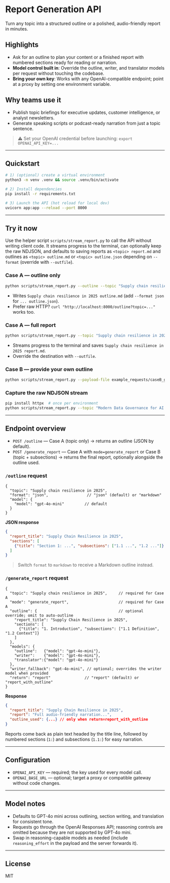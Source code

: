 # Report Generation API

Turn any topic into a structured outline or a polished, audio-friendly report in minutes.

## Highlights
- Ask for an outline to plan your content or a finished report with numbered sections ready for reading or narration.
- **Model control built in**: Override the outline, writer, and translator models per request without touching the codebase.
- **Bring your own key**: Works with any OpenAI-compatible endpoint; point at a proxy by setting one environment variable.

## Why teams use it
- Publish topic briefings for executive updates, customer intelligence, or analyst newsletters.
- Generate speaking scripts or podcast-ready narration from just a topic sentence.

> ⚠️ Set your OpenAI credential before launching: `export OPENAI_API_KEY=...`

---

## Quickstart

```bash
# 1) (optional) create a virtual environment
python3 -m venv .venv && source .venv/bin/activate

# 2) Install dependencies
pip install -r requirements.txt

# 3) Launch the API (hot reload for local dev)
uvicorn app:app --reload --port 8000
```

---

## Try it now

Use the helper script `scripts/stream_report.py` to call the API without writing client code. It streams progress to the terminal, can optionally keep the raw NDJSON, and defaults to saving reports as `<topic> report.md` and outlines as `<topic> outline.md` or `<topic> outline.json` depending on `--format` (override with `--outfile`).

### Case A — outline only

```bash
python scripts/stream_report.py --outline --topic "Supply chain resilience in 2025"
```

- Writes `Supply chain resilience in 2025 outline.md` (add `--format json` for `... outline.json`).
- Prefer raw HTTP? `curl "http://localhost:8000/outline?topic=..."` works too.

### Case A — full report

```bash
python scripts/stream_report.py --topic "Supply chain resilience in 2025" --show-progress
```

- Streams progress to the terminal and saves `Supply chain resilience in 2025 report.md`.
- Override the destination with `--outfile`.

### Case B — provide your own outline

```bash
python scripts/stream_report.py --payload-file example_requests/caseB_generate_report.json --show-progress
```

### Capture the raw NDJSON stream

```bash
pip install httpx  # once per environment
python scripts/stream_report.py --topic "Modern Data Governance for AI Teams" --show-progress --raw-stream run.ndjson
```

---

## Endpoint overview

- `POST /outline` — Case A (topic only) → returns an outline (JSON by default).
- `POST /generate_report` — Case A with `mode=generate_report` or Case B (topic + subsections) → returns the final report, optionally alongside the outline used.

### `/outline` request

```jsonc
{
  "topic": "Supply chain resilience in 2025",
  "format": "json",                 // "json" (default) or "markdown"
  "model": {
    "model": "gpt-4o-mini"         // default
  }
}
```

**JSON response**

```json
{
  "report_title": "Supply Chain Resilience in 2025",
  "sections": [
    {"title": "Section 1: ...", "subsections": ["1.1 ...", "1.2 ..."]}
  ]
}
```

> Switch `format` to `markdown` to receive a Markdown outline instead.

### `/generate_report` request

```jsonc
{
  "topic": "Supply chain resilience in 2025",     // required for Case A
  "mode": "generate_report",                      // required for Case A
  "outline": {                                    // optional override; omit to auto-outline
    "report_title": "Supply Chain Resilience in 2025",
    "sections": [
      {"title": "1. Introduction", "subsections": ["1.1 Definition", "1.2 Context"]}
    ]
  },
  "models": {
    "outline":   {"model": "gpt-4o-mini"},
    "writer":    {"model": "gpt-4o-mini"},
    "translator":{"model": "gpt-4o-mini"}
  },
  "writer_fallback": "gpt-4o-mini", // optional; overrides the writer model when provided
  "return": "report"               // "report" (default) or "report_with_outline"
}
```

**Response**

```json
{
  "report_title": "Supply Chain Resilience in 2025",
  "report": "Full audio-friendly narration...",
  "outline_used": {...} // only when return=report_with_outline
}
```

Reports come back as plain text headed by the title line, followed by numbered sections (`1:`) and subsections (`1.1:`) for easy narration.

---

## Configuration

- `OPENAI_API_KEY` — required; the key used for every model call.
- `OPENAI_BASE_URL` — optional; target a proxy or compatible gateway without code changes.

---

## Model notes

- Defaults to GPT-4o mini across outlining, section writing, and translation for consistent tone.
- Requests go through the OpenAI Responses API; reasoning controls are omitted because they are not supported by GPT-4o mini.
- Swap in reasoning-capable models as needed (include `reasoning_effort` in the payload and the server forwards it).

---

## License

MIT
